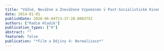```yaml
---
title: "Vážné, Nevážné a Znevážené Vzpomínán ́v Post-Socialistické Kinematografii"
date: 2014-01-01
publishDate: 2020-06-04T23:37:20.000375Z
authors: ["Radim Hladik"]
publication_types: ["6"]
abstract: ""
featured: false
publication: "*Film a Dějiny 4: Normalizace*"
---
```


